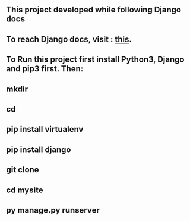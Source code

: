 ## This project developed while following Django docs 

## To reach Django docs, visit : [this](https://docs.djangoproject.com/en/4.1/).

## To Run this project first install Python3, Django and pip3 first. Then:
## mkdir <folder>
## cd <folder>
## pip install virtualenv
## pip install django
## git clone <project HTTPS>
## cd mysite
## py manage.py runserver